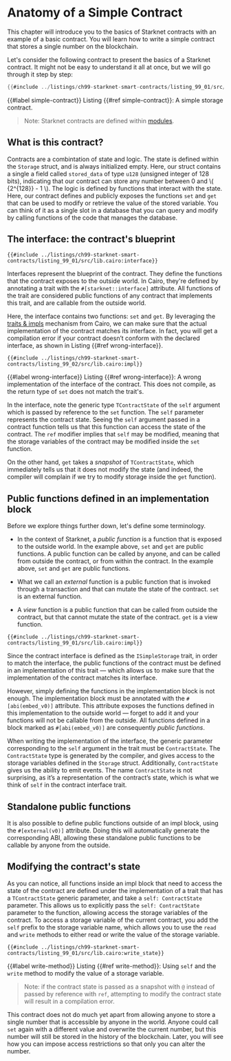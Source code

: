 # Anatomy of a Simple Contract

This chapter will introduce you to the basics of Starknet contracts with an example of a basic contract. You will learn how to write a simple contract that stores a single number on the blockchain.

Let's consider the following contract to present the basics of a Starknet contract. It might not be easy to understand it all at once, but we will go through it step by step:

```rust
{{#include ../listings/ch99-starknet-smart-contracts/listing_99_01/src/lib.cairo:all}}
```

{{#label simple-contract}}
<span class="caption">Listing {{#ref simple-contract}}: A simple storage contract.</span>

> Note: Starknet contracts are defined within [modules](./ch07-02-defining-modules-to-control-scope.md).

## What is this contract?

Contracts are a combintation of state and logic.
The state is defined within the `Storage` struct, and is always initialized empty. Here, our struct contains a single a field called `stored_data` of type `u128` (unsigned integer of 128 bits), indicating that our contract can store any number between 0 and \\( {2^{128}} - 1 \\).
The logic is defined by functions that interact with the state. Here, our contract defines and publicly exposes the functions `set` and `get` that can be used to modify or retrieve the value of the stored variable.
You can think of it as a single slot in a database that you can query and modify by calling functions of the code that manages the database.

## The interface: the contract's blueprint

```rust,noplayground
{{#include ../listings/ch99-starknet-smart-contracts/listing_99_01/src/lib.cairo:interface}}
```

Interfaces represent the blueprint of the contract. They define the functions that the contract exposes to the outside world. In Cairo, they're defined by annotating a trait with the `#[starknet::interface]` attribute. All functions of the trait are considered public functions of any contract that implements this trait, and are callable from the outside world.

Here, the interface contains two functions: `set` and `get`. By leveraging the [traits & impls](./ch08-02-traits-in-cairo.md) mechanism from Cairo, we can make sure that the actual implementation of the contract matches its interface. In fact, you will get a compilation error if your contract doesn’t conform with the declared interface, as shown in Listing {{#ref wrong-interface}}.

```rust,noplayground
{{#include ../listings/ch99-starknet-smart-contracts/listing_99_02/src/lib.cairo:impl}}
```

{{#label wrong-interface}}
<span class="caption">Listing {{#ref wrong-interface}}: A wrong implementation of the interface of the contract. This does not compile, as the return type of `set` does not match the trait's.</span>

In the interface, note the generic type `TContractState` of the `self` argument which is passed by reference to the `set` function. The `self` parameter represents the contract state. Seeing the `self` argument passed in a contract function tells us that this function can access the state of the contract. The `ref` modifier implies that `self` may be modified, meaning that the storage variables of the contract may be modified inside the `set` function.

On the other hand, `get` takes a _snapshot_ of `TContractState`, which immediately tells us that it does not modify the state (and indeed, the compiler will complain if we try to modify storage inside the `get` function).

## Public functions defined in an implementation block

Before we explore things further down, let's define some terminology.

- In the context of Starknet, a _public function_ is a function that is exposed to the outside world. In the example above, `set` and `get` are public functions. A public function can be called by anyone, and can be called from outside the contract, or from within the contract. In the example above, `set` and `get` are public functions.

- What we call an _external_ function is a public function that is invoked through a transaction and that can mutate the state of the contract. `set` is an external function.

- A _view_ function is a public function that can be called from outside the contract, but that cannot mutate the state of the contract. `get` is a view function.

```rust,noplayground
{{#include ../listings/ch99-starknet-smart-contracts/listing_99_01/src/lib.cairo:impl}}
```

Since the contract interface is defined as the `ISimpleStorage` trait, in order to match the interface, the public functions of the contract must be defined in an implementation of this trait — which allows us to make sure that the implementation of the contract matches its interface.

However, simply defining the functions in the implementation block is not enough. The implementation block must be annotated with the `#[abi(embed_v0)]` attribute. This attribute exposes the functions defined in this implementation to the outside world — forget to add it and your functions will not be callable from the outside. All functions defined in a block marked as `#[abi(embed_v0)]` are consequently _public functions_.

When writing the implementation of the interface, the generic parameter corresponding to the `self` argument in the trait must be `ContractState`. The `ContractState` type is generated by the compiler, and gives access to the storage variables defined in the `Storage` struct.
Additionally, `ContractState` gives us the ability to emit events. The name `ContractState` is not surprising, as it’s a representation of the contract’s state, which is what we think of `self` in the contract interface trait.

## Standalone public functions

It is also possible to define public functions outside of an impl block, using the `#[external(v0)]` attribute. Doing this will automatically generate the corresponding ABI, allowing these standalone public functions to be callable by anyone from the outside.

## Modifying the contract's state

As you can notice, all functions inside an impl block that need to access the state of the contract are defined under the implementation of a trait that has a `TContractState` generic parameter, and take a `self: ContractState` parameter.
This allows us to explicitly pass the `self: ContractState` parameter to the function, allowing access the storage variables of the contract.
To access a storage variable of the current contract, you add the `self` prefix to the storage variable name, which allows you to use the `read` and `write` methods to either read or write the value of the storage variable.

```rust,noplayground
{{#include ../listings/ch99-starknet-smart-contracts/listing_99_01/src/lib.cairo:write_state}}
```

{{#label write-method}}
<span class="caption">Listing {{#ref write-method}}: Using `self` and the `write` method to modify the value of a storage variable.</span>

> Note: if the contract state is passed as a snapshot with `@` instead of passed by reference with `ref`, attempting to modify the contract state will result in a compilation error.

This contract does not do much yet apart from allowing anyone to store a single number that is accessible by anyone in the world. Anyone could call `set` again with a different value and overwrite the current number, but this number will still be stored in the history of the blockchain. Later, you will see how you can impose access restrictions so that only you can alter the number.
